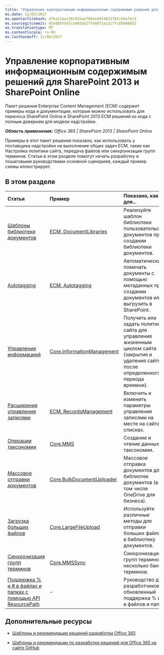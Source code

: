 ```yaml
---
title: "Управление корпоративным информационным содержимым решений для SharePoint 2013 и SharePoint Online"
ms.date: 11/03/2017
ms.openlocfilehash: dfba11eac28c91bae7862e40f482278fcb4a7ec9
ms.sourcegitcommit: 65e885f547ca9055617fe0871a13c7fc85086032
ms.translationtype: MT
ms.contentlocale: ru-RU
ms.lasthandoff: 11/06/2017
---
```

# <a name="enterprise-content-management-solutions-for-sharepoint-2013-and-sharepoint-online"></a>Управление корпоративным информационным содержимым решений для SharePoint 2013 и SharePoint Online

Пакет решения Enterprise Content Management (ECM) содержит примеры кода и документации, которые можно использовать для переноса SharePoint Online и SharePoint 2013 ECM решений из кода с полным доверием для модели надстройки. 
    
_**Область применения:** Office 365 | SharePoint 2013 | SharePoint Online_

Примеры в этот пакет решения показано, как использовать у поставщика надстройки на выполнение общих задач ECM, такие как Настройка политики сайта, передача файлов или синхронизация групп терминов. Статьи в этом разделе помогут начать разработку и пошаговыми руководствами основной сценариев, каждый пример схемы иллюстрирует. 

## <a name="in-this-section"></a>В этом разделе

|**Статья**|**Пример**|**Показано, как для...**|
|:-----|:-----|:-----|
|[Шаблоны библиотеки документов](Document-library-templates-sample-app-for-SharePoint.md)|[ECM. DocumentLibraries](https://github.com/SharePoint/PnP/tree/master/Samples/ECM.DocumentLibraries)|Реализуйте шаблон библиотеки пользовательских документов при создании библиотеки документов.  |
|[Autotagging](Autotagging-sample-app-for-SharePoint.md)|[ECM. Autotagging](https://github.com/SharePoint/PnP/tree/master/Samples/ECM.AutoTagging)|Автоматически помечать документы с помощью метаданных при создании документов или выгрузить в SharePoint. |
|[Управление информацией](Information-management-sample-app-for-SharePoint.md) | [Core.InformationManagement](https://github.com/SharePoint/PnP/tree/master/Samples/Core.InformationManagement) |Получить или задать политики сайта для управления жизненным циклом сайта (закрытия и удаления сайтов после определенного периода времени). |
|[Расширения управления записями](Records-management-extensions-sample-app-for-SharePoint.md)|[ECM. RecordsManagement](https://github.com/SharePoint/PnP/tree/master/Samples/ECM.RecordsManagement) |Включить и изменить параметры управления записями на месте на сайтах и списках. |
|[Операции таксономии](Taxonomy-operations-sample-app-for-SharePoint.md)| [Core.MMS](https://github.com/SharePoint/PnP/tree/master/Samples/Core.MMS) |Создание и чтение данных таксономии. |
|[Массовое отправки документов](Bulk-upload-documents-sample-app-for-SharePoint.md)| [Core.BulkDocumentUploader](https://github.com/SharePoint/PnP/tree/master/Samples/Core.BulkDocumentUploader) |Массовое отправка документов для библиотек документов (в том числе OneDrive для бизнеса). |
|[Загрузка больших файлов](Upload-large-files-sample-app-for-SharePoint.md)| [Core.LargeFileUpload](https://github.com/SharePoint/PnP/tree/master/Samples/Core.LargeFileUpload) |Используйте различные методы для отправки больших файлов в библиотеку документов. |
|[Синхронизация групп терминов](Synchronize-term-groups-sample-app-for-SharePoint.md)|[Core.MMSSync](https://github.com/SharePoint/PnP/tree/master/Samples/Core.MMSSync) | Синхронизация групп терминов несколько банков терминов.|
|[Поддержка % и # в файлах и папках с помощью API ResourcePath](supporting-and-in-file-and-folder-with-the-resourcepath-api.md)| - | Руководство для разработчиков на обновленный поддержка % и # в файлов и папок.|

## <a name="additional-resources"></a>Дополнительные ресурсы
<a name="bk_addresources"> </a>

-  [Шаблоны и рекомендации решений разработки Office 365](Office-365-development-patterns-and-practices-solution-guidance.md)
    
-  [Шаблоны и рекомендации по разработке решений для Office 365 на сайте GitHub](https://github.com/SharePoint/PnP)

